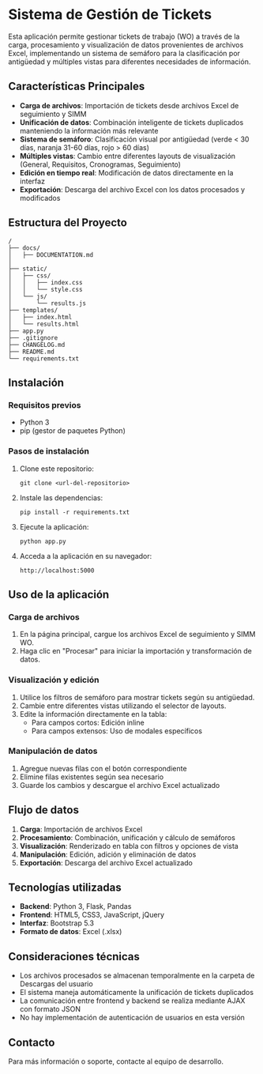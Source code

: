 
# Sistema de Gestión de Tickets

Esta aplicación permite gestionar tickets de trabajo (WO) a través de la carga, procesamiento y visualización de datos provenientes de archivos Excel, implementando un sistema de semáforo para la clasificación por antigüedad y múltiples vistas para diferentes necesidades de información.

## Características Principales

- **Carga de archivos**: Importación de tickets desde archivos Excel de seguimiento y SIMM
- **Unificación de datos**: Combinación inteligente de tickets duplicados manteniendo la información más relevante
- **Sistema de semáforo**: Clasificación visual por antigüedad (verde < 30 días, naranja 31-60 días, rojo > 60 días)
- **Múltiples vistas**: Cambio entre diferentes layouts de visualización (General, Requisitos, Cronogramas, Seguimiento)
- **Edición en tiempo real**: Modificación de datos directamente en la interfaz
- **Exportación**: Descarga del archivo Excel con los datos procesados y modificados

## Estructura del Proyecto

```
/
├── docs/
│   ├── DOCUMENTATION.md
│
├── static/
│   ├── css/
│   │   ├── index.css
│   │   └── style.css
│   └── js/
│       └── results.js
├── templates/
│   ├── index.html
│   └── results.html
├── app.py
├── .gitignore
├── CHANGELOG.md
├── README.md
└── requirements.txt
```

## Instalación

### Requisitos previos

- Python 3
- pip (gestor de paquetes Python)

### Pasos de instalación

1. Clone este repositorio:
   ```
   git clone <url-del-repositorio>
   ```

2. Instale las dependencias:
   ```
   pip install -r requirements.txt
   ```

3. Ejecute la aplicación:
   ```
   python app.py
   ```

4. Acceda a la aplicación en su navegador:
   ```
   http://localhost:5000
   ```

## Uso de la aplicación

### Carga de archivos

1. En la página principal, cargue los archivos Excel de seguimiento y SIMM WO.
2. Haga clic en "Procesar" para iniciar la importación y transformación de datos.

### Visualización y edición

1. Utilice los filtros de semáforo para mostrar tickets según su antigüedad.
2. Cambie entre diferentes vistas utilizando el selector de layouts.
3. Edite la información directamente en la tabla:
   - Para campos cortos: Edición inline
   - Para campos extensos: Uso de modales específicos

### Manipulación de datos

1. Agregue nuevas filas con el botón correspondiente
2. Elimine filas existentes según sea necesario
3. Guarde los cambios y descargue el archivo Excel actualizado

## Flujo de datos

1. **Carga**: Importación de archivos Excel
2. **Procesamiento**: Combinación, unificación y cálculo de semáforos
3. **Visualización**: Renderizado en tabla con filtros y opciones de vista
4. **Manipulación**: Edición, adición y eliminación de datos
5. **Exportación**: Descarga del archivo Excel actualizado

## Tecnologías utilizadas

- **Backend**: Python 3, Flask, Pandas
- **Frontend**: HTML5, CSS3, JavaScript, jQuery
- **Interfaz**: Bootstrap 5.3
- **Formato de datos**: Excel (.xlsx)

## Consideraciones técnicas

- Los archivos procesados se almacenan temporalmente en la carpeta de Descargas del usuario
- El sistema maneja automáticamente la unificación de tickets duplicados
- La comunicación entre frontend y backend se realiza mediante AJAX con formato JSON
- No hay implementación de autenticación de usuarios en esta versión

## Contacto


Para más información o soporte, contacte al equipo de desarrollo.